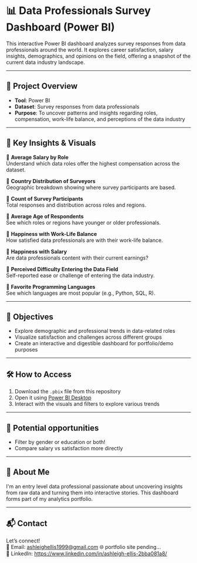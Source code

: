# 📊 Data Professionals Survey Dashboard (Power BI)

This interactive Power BI dashboard analyzes survey responses from data professionals around the world. It explores career satisfaction, salary insights, demographics, and opinions on the field, offering a snapshot of the current data industry landscape.

---

## 📁 Project Overview

- **Tool**: Power BI
- **Dataset**: Survey responses from data professionals
- **Purpose**: To uncover patterns and insights regarding roles, compensation, work-life balance, and perceptions of the data industry

---

## 📌 Key Insights & Visuals

🔹 **Average Salary by Role**  
Understand which data roles offer the highest compensation across the dataset.

🔹 **Country Distribution of Surveyors**  
Geographic breakdown showing where survey participants are based.

🔹 **Count of Survey Participants**  
Total responses and distribution across roles and regions.

🔹 **Average Age of Respondents**  
See which roles or regions have younger or older professionals.

🔹 **Happiness with Work-Life Balance**  
How satisfied data professionals are with their work-life balance.

🔹 **Happiness with Salary**  
Are data professionals content with their current earnings?

🔹 **Perceived Difficulty Entering the Data Field**  
Self-reported ease or challenge of entering the data industry.

🔹 **Favorite Programming Languages**  
See which languages are most popular (e.g., Python, SQL, R).

---

## 🎯 Objectives

- Explore demographic and professional trends in data-related roles
- Visualize satisfaction and challenges across different groups
- Create an interactive and digestible dashboard for portfolio/demo purposes

---

## 🛠️ How to Access

1. Download the `.pbix` file from this repository
2. Open it using [Power BI Desktop](https://powerbi.microsoft.com/)
3. Interact with the visuals and filters to explore various trends

---

## 🔮 Potential opportunities

- Filter by gender or education or both!
- Compare salary vs satisfaction more directly

---

## 🙋 About Me

I'm an entry level data professional passionate about uncovering insights from raw data and turning them into interactive stories. This dashboard forms part of my analytics portfolio.

---

## 📬 Contact

Let’s connect!  
📧 Email: ashleighellis1999@gmail.com
🌐 portfolio site pending...  
💼 LinkedIn: https://www.linkedin.com/in/ashleigh-ellis-2bba081a8/

